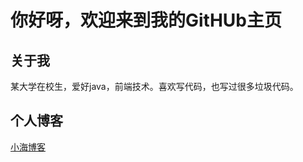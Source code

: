 # 你好呀，欢迎来到我的GitHUb主页

## 关于我

某大学在校生，爱好java，前端技术。喜欢写代码，也写过很多垃圾代码。

## 个人博客

[小海博客](https://www.celess.cn)
